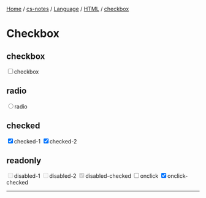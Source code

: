 [Home](https://mengxianbin.github.io) /
[cs-notes](https://mengxianbin.github.io/cs-notes/site) /
[Language](https://mengxianbin.github.io/cs-notes/site/Language) /
[HTML](https://mengxianbin.github.io/cs-notes/site/Language/HTML) /
[checkbox](https://mengxianbin.github.io/cs-notes/site/Language/HTML/checkbox)

# Checkbox

## checkbox


<input type="checkbox">checkbox</input>


## radio

<input type="radio">radio</input>

## checked

<input type="checkbox" checked>checked-1</input>
<input type="checkbox" checked="checked">checked-2</input>

## readonly

<input type="checkbox" disabled>disabled-1</input>
<input type="checkbox" disabled="disabled">disabled-2</input>
<input type="checkbox" disabled checked>disabled-checked</input>
<input type="checkbox" onclick="return false;">onclick</input>
<input type="checkbox" onclick="return false;" checked>onclick-checked</input>

---
